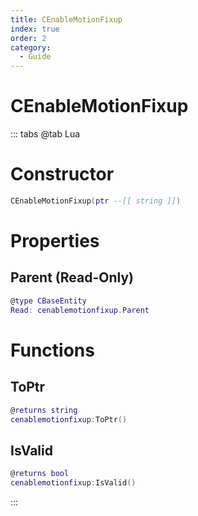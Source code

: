 ```yaml
---
title: CEnableMotionFixup
index: true
order: 2
category:
  - Guide
---
```


# CEnableMotionFixup

::: tabs
@tab Lua
# Constructor
```lua
CEnableMotionFixup(ptr --[[ string ]])
```
# Properties
## Parent (Read-Only)
```lua
@type CBaseEntity
Read: cenablemotionfixup.Parent
```
# Functions
## ToPtr
```lua
@returns string
cenablemotionfixup:ToPtr()
```
## IsValid
```lua
@returns bool
cenablemotionfixup:IsValid()
```

:::